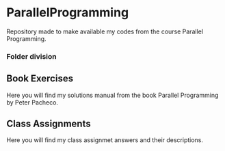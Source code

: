 # ParallelProgramming
Repository made to make available my codes from the course Parallel Programming.

### Folder division

Book Exercises
----------

Here you will find my solutions manual from the book Parallel Programming by Peter Pacheco.

Class Assignments
-----------

Here you will find my class assignmet answers and their descriptions.


